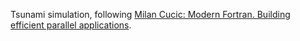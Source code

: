 Tsunami simulation, following [Milan Cucic: Modern Fortran. Building efficient parallel applications](https://www.manning.com/books/modern-fortran).
